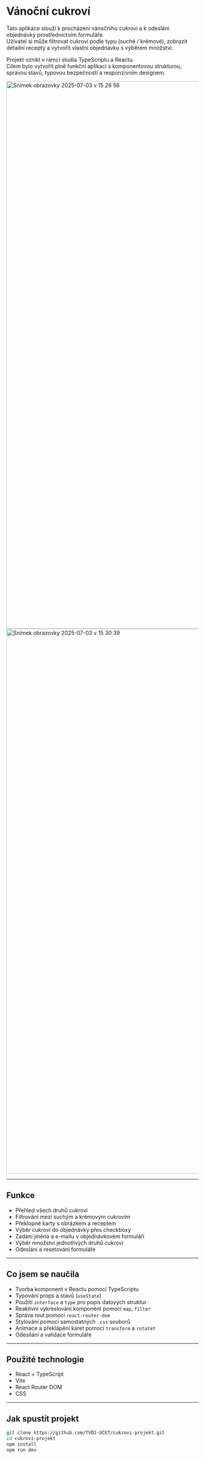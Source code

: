 # Vánoční cukroví 

Tato aplikace slouží k procházení vánočního cukroví a k odeslání objednávky prostřednictvím formuláře.  
Uživatel si může filtrovat cukroví podle typu (suché / krémové), zobrazit detailní recepty a vytvořit vlastní objednávku s výběrem množství.

Projekt vznikl v rámci studia TypeScriptu a Reactu.  
Cílem bylo vytvořit plně funkční aplikaci s komponentovou strukturou, správou stavů, typovou bezpečností a responzivním designem.

<img width="1431" alt="Snímek obrazovky 2025-07-03 v 15 26 56" src="https://github.com/user-attachments/assets/2494697d-4c9b-47b7-bba6-b290ada10e63" />
<img width="1424" alt="Snímek obrazovky 2025-07-03 v 15 30 39" src="https://github.com/user-attachments/assets/ed1ebc7c-1f42-4d39-8d28-4f5e9e4beb36" />

---

## Funkce
- Přehled všech druhů cukroví
- Filtrování mezi suchým a krémovým cukrovím
- Překlopné karty s obrázkem a receptem
- Výběr cukroví do objednávky přes checkboxy
- Zadání jména a e-mailu v objednávkovém formuláři
- Výběr množství jednotlivých druhů cukroví
- Odeslání a resetování formuláře

---

## Co jsem se naučila
- Tvorba komponent v Reactu pomocí TypeScriptu
- Typování props a stavů (`useState`)
- Použití `interface` a `type` pro popis datových struktur
- Reaktivní vykreslování komponent pomocí `map`, `filter`
- Správa rout pomocí `react-router-dom`
- Stylování pomocí samostatných `.css` souborů
- Animace a překlápění karet pomocí `transform` a `rotateY`
- Odesílání a validace formuláře

---

## Použité technologie
- React + TypeScript
- Vite
- React Router DOM
- CSS

---

## Jak spustit projekt

```bash
git clone https://github.com/TVŮJ-ÚČET/cukrovi-projekt.git
cd cukrovi-projekt
npm install
npm run dev
